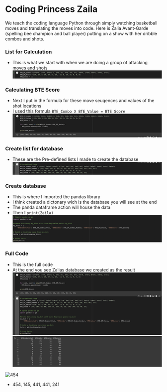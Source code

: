 # Coding Princess Zaila

We teach the coding language Python through simply watching basketball moves and translating the moves into code. Here is Zalia Avant-Garde (spelling bee champion and ball player) putting on a show with her dribble combos and shots. 

### List for Calculation

- This is what we start with when we are doing a group of attacking moves and shots 
![First List](https://github.com/rashadwest/rashadwest.github.io/blob/master/_posts/Coding_Moves_AA.png?raw=true)

### Calculating BTE Score

- Next I put in the formula for these move seuqences and values of the shot locations 
- I used this formula `BTE_Combo X BTE_Value = BTE Score`
![](https://github.com/rashadwest/rashadwest.github.io/blob/master/_posts/Coding_Moves_D2.png?raw=true)

### Create list for database

- These are the Pre-defined lists I made to create the database
![Coding_Moves_Second_List](https://github.com/rashadwest/rashadwest.github.io/blob/master/_posts/Coding_Moves_D4.png?raw=true)

### Create database

- This is where I imported the pandas library
- I think created a dictonary wich is the database you will see at the end 
- The panda dataframe action will house the data
- Then I `print(Zaila)`
![Coding Moves Calculations](https://github.com/rashadwest/rashadwest.github.io/blob/master/_posts/Coding_Moves_D3.png?raw=true)


### Full Code 
- This is the full code 
- At the end you see Zalias database we created as the result
![Full_Calculation](https://github.com/rashadwest/rashadwest.github.io/blob/master/_posts/Coding_Moves_C.png?raw=true)
![Database](https://github.com/rashadwest/rashadwest.github.io/blob/master/_posts/Coding_Moves_A.png?raw=true)

![454](https://media.giphy.com/media/lmuIuFDmA3YDQuK7Wl/giphy-downsized-large.gif)
- 454, 145, 441, 441, 241


